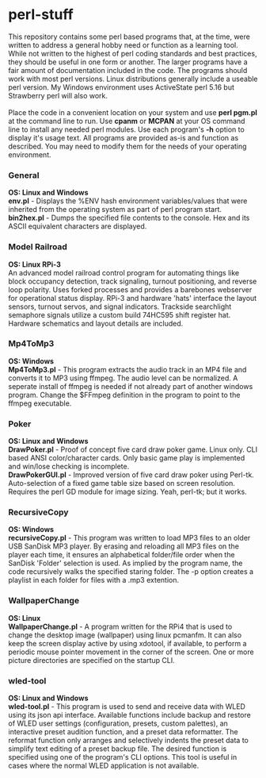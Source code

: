 # perl-stuff
This repository contains some perl based programs that, at the time, were written to address a general hobby need or function as a learning tool. While not written to the highest of perl coding standards and best practices, they should be useful in one form or another. The larger programs have a fair amount of documentation included in the code. The programs should work with most perl versions. Linux distributions generally include a useable perl version. My Windows environment uses ActiveState perl 5.16 but Strawberry perl will also work.<br/><br/>
Place the code in a convenient location on your system and use **perl pgm.pl** at the command line to run. Use **cpanm** or **MCPAN** at your OS command line to install any needed perl modules. Use each program's **-h** option to display it's usage text. All programs are provided as-is and function as described. You may need to modify them for the needs of your operating environment.

### General
**OS: Linux and Windows**<br/>
**env.pl** - Displays the %ENV hash environment variables/values that were inherited from the operating system as part of perl program start.<br/>
**bin2hex.pl** - Dumps the specified file contents to the console. Hex and its ASCII equivalent characters are displayed.<br/>

### Model Railroad
**OS: Linux RPi-3**<br/>
An advanced model railroad control program for automating things like block occupancy detection, track signaling, turnout positioning, and reverse loop polarity. Uses forked processes and provides a barebones webserver for operational status display. RPi-3 and hardware 'hats' interface the layout sensors, turnout servos, and signal indicators. Trackside searchlight semaphore signals utilize a custom build 74HC595 shift register hat. Hardware schematics and layout details are included. 

### Mp4ToMp3
**OS: Windows**<br/>
**Mp4ToMp3.pl** - This program extracts the audio track in an MP4 file and converts it to MP3 using ffmpeg. The audio level can be normalized. A seperate install of ffmpeg is needed if not already part of another windows program. Change the $FFmpeg definition in the program to point to the ffmpeg executable.

### Poker
**OS: Linux and Windows**<br/>
**DrawPoker.pl** - Proof of concept five card draw poker game. Linux only. CLI based ANSI color/character cards. Only basic game play is implemented and win/lose checking is incomplete.<br/>
**DrawPokerGUI.pl** - Improved version of five card draw poker using Perl-tk. Auto-selection of a fixed game table size based on screen resolution. Requires the perl GD module for image sizing. Yeah, perl-tk; but it works.<br/>

### RecursiveCopy
**OS: Windows**<br/>
**recursiveCopy.pl** - This program was written to load MP3 files to an older USB SanDisk MP3 player. By erasing and reloading all MP3 files on the player each time, it ensures an alphabetical folder/file order when the SanDisk 'Folder' selection is used. As implied by the program name, the code recursively walks the specified staring folder. The -p option creates a playlist in each folder for files with a .mp3 extention.

### WallpaperChange
**OS: Linux**<br/>
**WallpaperChange.pl** - A program written for the RPi4 that is used to change the desktop image (wallpaper) using linux pcmanfm. It can also keep the screen display active by using xdotool, if available, to perform a periodic mouse pointer movement in the corner of the screen. One or more picture directories are specified on the startup CLI.

### wled-tool
**OS: Linux and Windows**<br/>
**wled-tool.pl** - This program is used to send and receive data with WLED using its json api interface. Available functions include backup and restore of WLED user settings (configuration, presets, custom palettes), an interactive preset audition function, and a preset data reformatter. The reformat function only arranges and selectively indents the preset data to simplify text editing of a preset backup file. The desired function is specified using one of the program's CLI options. This tool is useful in cases where the normal WLED application is not available.
